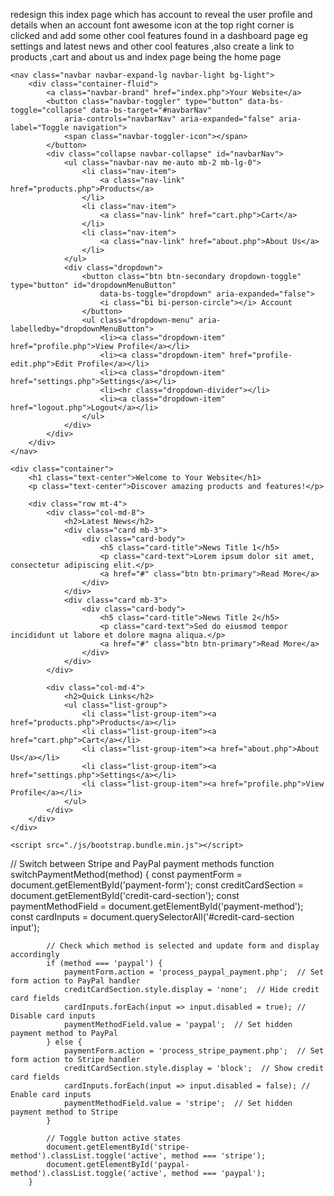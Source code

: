 redesign this index page which has account to reveal the user profile and details when an account font awesome icon at the top right corner is clicked and add some other cool features found in a dashboard page eg settings and latest news and other cool features ,also create a link to products ,cart and about us and index page being the home page

<?php
require 'functions.php';

if (!is_logged_in()) {
    redirect('login.php');
}
?>
<!DOCTYPE html>
<html lang="en">

<head>
    <meta charset="utf-8">
    <meta name="viewport" content="width=device-width, initial-scale=1">
    <title>Home - Your Website</title>
    <link rel="stylesheet" href="./css/bootstrap.min.css">
    <link rel="stylesheet" href="./css/bootstrap-icons.css">
    <link rel="stylesheet" href="./css/styles.css"> <!-- Add your custom styles if needed -->
    <style>
        .navbar {
            margin-bottom: 20px;
        }
        .dropdown-menu {
            min-width: 200px;
        }
    </style>
</head>

<body>

    <nav class="navbar navbar-expand-lg navbar-light bg-light">
        <div class="container-fluid">
            <a class="navbar-brand" href="index.php">Your Website</a>
            <button class="navbar-toggler" type="button" data-bs-toggle="collapse" data-bs-target="#navbarNav"
                aria-controls="navbarNav" aria-expanded="false" aria-label="Toggle navigation">
                <span class="navbar-toggler-icon"></span>
            </button>
            <div class="collapse navbar-collapse" id="navbarNav">
                <ul class="navbar-nav me-auto mb-2 mb-lg-0">
                    <li class="nav-item">
                        <a class="nav-link" href="products.php">Products</a>
                    </li>
                    <li class="nav-item">
                        <a class="nav-link" href="cart.php">Cart</a>
                    </li>
                    <li class="nav-item">
                        <a class="nav-link" href="about.php">About Us</a>
                    </li>
                </ul>
                <div class="dropdown">
                    <button class="btn btn-secondary dropdown-toggle" type="button" id="dropdownMenuButton"
                        data-bs-toggle="dropdown" aria-expanded="false">
                        <i class="bi bi-person-circle"></i> Account
                    </button>
                    <ul class="dropdown-menu" aria-labelledby="dropdownMenuButton">
                        <li><a class="dropdown-item" href="profile.php">View Profile</a></li>
                        <li><a class="dropdown-item" href="profile-edit.php">Edit Profile</a></li>
                        <li><a class="dropdown-item" href="settings.php">Settings</a></li>
                        <li><hr class="dropdown-divider"></li>
                        <li><a class="dropdown-item" href="logout.php">Logout</a></li>
                    </ul>
                </div>
            </div>
        </div>
    </nav>

    <div class="container">
        <h1 class="text-center">Welcome to Your Website</h1>
        <p class="text-center">Discover amazing products and features!</p>

        <div class="row mt-4">
            <div class="col-md-8">
                <h2>Latest News</h2>
                <div class="card mb-3">
                    <div class="card-body">
                        <h5 class="card-title">News Title 1</h5>
                        <p class="card-text">Lorem ipsum dolor sit amet, consectetur adipiscing elit.</p>
                        <a href="#" class="btn btn-primary">Read More</a>
                    </div>
                </div>
                <div class="card mb-3">
                    <div class="card-body">
                        <h5 class="card-title">News Title 2</h5>
                        <p class="card-text">Sed do eiusmod tempor incididunt ut labore et dolore magna aliqua.</p>
                        <a href="#" class="btn btn-primary">Read More</a>
                    </div>
                </div>
            </div>

            <div class="col-md-4">
                <h2>Quick Links</h2>
                <ul class="list-group">
                    <li class="list-group-item"><a href="products.php">Products</a></li>
                    <li class="list-group-item"><a href="cart.php">Cart</a></li>
                    <li class="list-group-item"><a href="about.php">About Us</a></li>
                    <li class="list-group-item"><a href="settings.php">Settings</a></li>
                    <li class="list-group-item"><a href="profile.php">View Profile</a></li>
                </ul>
            </div>
        </div>
    </div>

    <script src="./js/bootstrap.bundle.min.js"></script>
</body>

</html>








// Switch between Stripe and PayPal payment methods
        function switchPaymentMethod(method) {
            const paymentForm = document.getElementById('payment-form');
            const creditCardSection = document.getElementById('credit-card-section');
            const paymentMethodField = document.getElementById('payment-method');
            const cardInputs = document.querySelectorAll('#credit-card-section input');

            // Check which method is selected and update form and display accordingly
            if (method === 'paypal') {
                paymentForm.action = 'process_paypal_payment.php';  // Set form action to PayPal handler
                creditCardSection.style.display = 'none';  // Hide credit card fields
                cardInputs.forEach(input => input.disabled = true); // Disable card inputs
                paymentMethodField.value = 'paypal';  // Set hidden payment method to PayPal
            } else {
                paymentForm.action = 'process_stripe_payment.php';  // Set form action to Stripe handler
                creditCardSection.style.display = 'block';  // Show credit card fields
                cardInputs.forEach(input => input.disabled = false); // Enable card inputs
                paymentMethodField.value = 'stripe';  // Set hidden payment method to Stripe
            }

            // Toggle button active states
            document.getElementById('stripe-method').classList.toggle('active', method === 'stripe');
            document.getElementById('paypal-method').classList.toggle('active', method === 'paypal');
        }